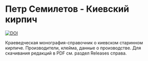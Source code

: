 # Петр Семилетов - Киевский кирпич

[![DOI](https://zenodo.org/badge/DOI/10.5281/zenodo.13983976.svg)](https://doi.org/10.5281/zenodo.13983976)

Краеведческая монография-справочник о киевском старинном кирпиче. Производители, клейма, данные о производстве. Для скачивания редакций в PDF см. раздел Releases справа.
